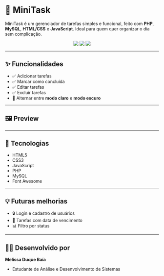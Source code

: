 # 📝 MiniTask

MiniTask é um gerenciador de tarefas simples e funcional, feito com **PHP**, **MySQL**, **HTML/CSS** e **JavaScript**. 
Ideal para quem quer organizar o dia sem complicação.

<p align="center">
  <img src="https://img.shields.io/badge/status-em%20desenvolvimento-yellow" />
  <img src="https://img.shields.io/badge/Made%20with-JavaScript-yellow?logo=javascript" />
  <img src="https://img.shields.io/badge/Made%20with-PHP-blue?logo=php" />
</p>

---

## ✨ Funcionalidades

- ✅ Adicionar tarefas
- ✅ Marcar como concluída
- ✅ Editar tarefas
- ✅ Excluir tarefas
- 🌙 Alternar entre **modo claro** e **modo escuro**

---

## 🖼️ Preview



---

## 🚀 Tecnologias

- HTML5
- CSS3 
- JavaScript 
- PHP
- MySQL
- Font Awesome 

---

## 💡 Futuras melhorias
- 🔒 Login e cadastro de usuários
- 📆 Tarefas com data de vencimento
- 📊 Filtro por status

---

## 🧑‍💻 Desenvolvido por

**Melissa Duque Baía**
- Estudante de Análise e Desenvolvimento de Sistemas
